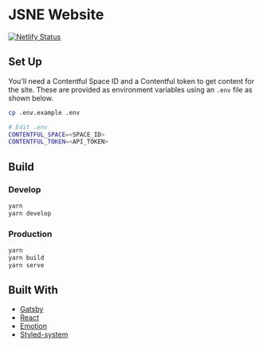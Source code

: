 # JSNE Website

[![Netlify Status](https://api.netlify.com/api/v1/badges/409c5c17-66c8-4e64-a4c0-7eb5c699d57f/deploy-status)](https://app.netlify.com/sites/jsne/deploys)

## Set Up

You'll need a Contentful Space ID and a Contentful token to get content for the site.
These are provided as environment variables using an `.env` file as shown below.

```BASH
cp .env.example .env

# Edit .env
CONTENTFUL_SPACE=<SPACE_ID>
CONTENTFUL_TOKEN=<API_TOKEN>
```

## Build

### Develop

```bash
yarn
yarn develop
```

### Production

```bash
yarn
yarn build
yarn serve
```

## Built With

-   [Gatsby](https://github.com/gatsbyjs/gatsby)
-   [React](https://github.com/facebook/react)
-   [Emotion](https://github.com/emotion-js/emotion)
-   [Styled-system](https://github.com/styled-system/styled-system)
